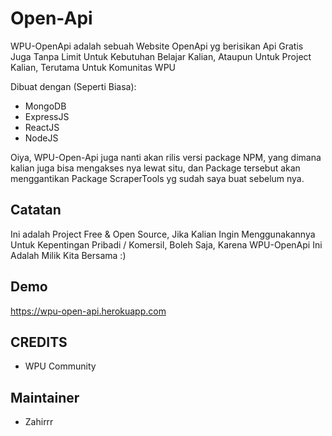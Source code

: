 # Open-Api
WPU-OpenApi adalah sebuah Website OpenApi yg berisikan Api Gratis Juga Tanpa Limit Untuk Kebutuhan Belajar Kalian, Ataupun Untuk Project Kalian, Terutama Untuk Komunitas WPU

Dibuat dengan (Seperti Biasa):
- MongoDB
- ExpressJS
- ReactJS
- NodeJS

Oiya, WPU-Open-Api juga nanti akan rilis versi package NPM, yang dimana kalian juga bisa mengakses nya lewat situ, dan Package tersebut akan menggantikan Package ScraperTools yg sudah saya buat sebelum nya.

## Catatan
Ini adalah Project Free & Open Source, Jika Kalian Ingin Menggunakannya Untuk Kepentingan Pribadi / Komersil, Boleh Saja, Karena WPU-OpenApi Ini Adalah Milik Kita Bersama :)


## Demo

https://wpu-open-api.herokuapp.com



## CREDITS
- WPU Community


## Maintainer
- Zahirrr


